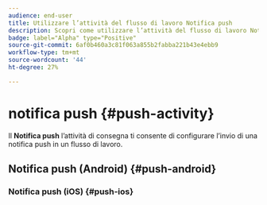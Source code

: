 ```yaml
---
audience: end-user
title: Utilizzare l’attività del flusso di lavoro Notifica push
description: Scopri come utilizzare l’attività del flusso di lavoro Notifica push
badge: label="Alpha" type="Positive"
source-git-commit: 6af0b460a3c81f063a855b2fabba221b43e4ebb9
workflow-type: tm+mt
source-wordcount: '44'
ht-degree: 27%

---
```



# notifica push {#push-activity}

Il **Notifica push** l’attività di consegna ti consente di configurare l’invio di una notifica push in un flusso di lavoro.

## Notifica push (Android) {#push-android}

### Notifica push (iOS) {#push-ios}

